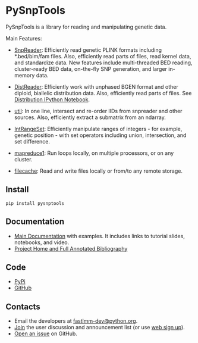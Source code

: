 PySnpTools
====================

PySnpTools is a library for reading and manipulating genetic data.

Main Features:

* [SnpReader](http://fastlmm.github.io/PySnpTools): Efficiently read genetic PLINK formats including \*.bed/bim/fam files.
          Also, efficiently read parts of files, read kernel data, and standardize data.
          New features include multi-threaded BED reading, cluster-ready BED data, on-the-fly SNP generation,
          and larger in-memory data.

* [DistReader](https://fastlmm.github.io/PySnpTools/#module-pysnptools.distreader): Efficiently work with
         unphased BGEN format and other diploid, biallelic distribution data.
          Also, efficiently read parts of files. See [Distribution IPython Notebook](https://nbviewer.jupyter.org/github/fastlmm/PySnpTools/blob/master/doc/ipynb/Dist.ipynb).

* [util](https://fastlmm.github.io/PySnpTools/#module-pysnptools.util): In one line, intersect and re-order IIDs from snpreader and other sources.
          Also, efficiently extract a submatrix from an ndarray.

* [IntRangeSet](https://fastlmm.github.io/PySnpTools/#util-intrangeset): Efficiently manipulate ranges of integers - for example, genetic position - with set operators including union, intersection, and set difference.

* [mapreduce1](https://fastlmm.github.io/PySnpTools/#module-pysnptools.util.mapreduce1): Run loops locally, on multiple processors, or on any cluster.

* [filecache](https://fastlmm.github.io/PySnpTools/#module-pysnptools.util.filecache):  Read and write files locally or from/to any remote storage.

Install
-------

    pip install pysnptools

Documentation
-------------

* [Main Documentation](http://fastlmm.github.io/PySnpTools/) with examples. It includes links to tutorial slides, notebooks, and video.
* [Project Home and Full Annotated Bibliography](https://fastlmm.github.io/)

Code
----

* [PyPi](https://pypi.org/project/pysnptools/)
* [GitHub](https://github.com/fastlmm/PySnpTools)

Contacts
--------

* Email the developers at fastlmm-dev@python.org.
* [Join](mailto:fastlmm-user-join@python.org?subject=Subscribe) the user discussion and announcement list (or use [web sign up](https://mail.python.org/mailman3/lists/fastlmm-user.python.org)).
* [Open an issue](https://github.com/fastlmm/PySnpTools/issues) on GitHub.

<!-- test comment by MJW == Menno -->
